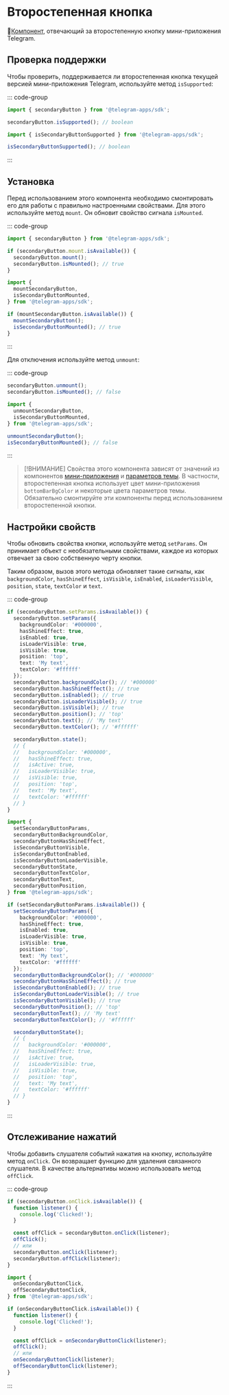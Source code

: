 # Второстепенная кнопка

💠[Компонент](../scopes.md), отвечающий за второстепенную кнопку мини-приложения Telegram.

## Проверка поддержки

Чтобы проверить, поддерживается ли второстепенная кнопка текущей версией мини-приложения Telegram, используйте метод
`isSupported`:

::: code-group

```ts [Variable]
import { secondaryButton } from '@telegram-apps/sdk';

secondaryButton.isSupported(); // boolean
```

```ts [Functions]
import { isSecondaryButtonSupported } from '@telegram-apps/sdk';

isSecondaryButtonSupported(); // boolean
```

:::

## Установка

Перед использованием этого компонента необходимо смонтировать его для работы с правильно настроенными свойствами. Для этого используйте метод `mount`. Он обновит свойство сигнала `isMounted`.

::: code-group

```ts [Variable]
import { secondaryButton } from '@telegram-apps/sdk';

if (secondaryButton.mount.isAvailable()) {
  secondaryButton.mount();
  secondaryButton.isMounted(); // true
}
```

```ts [Functions]
import {
  mountSecondaryButton,
  isSecondaryButtonMounted,
} from '@telegram-apps/sdk';

if (mountSecondaryButton.isAvailable()) {
  mountSecondaryButton();
  isSecondaryButtonMounted(); // true
}
```

:::

Для отключения используйте метод `unmount`:

::: code-group

```ts [Variable]
secondaryButton.unmount();
secondaryButton.isMounted(); // false
```

```ts [Functions]
import {
  unmountSecondaryButton,
  isSecondaryButtonMounted,
} from '@telegram-apps/sdk';

unmountSecondaryButton();
isSecondaryButtonMounted(); // false
```

:::

> [!ВНИМАНИЕ]
> Свойства этого компонента зависят от значений из компонентов [мини-приложения](mini-app.md) и [параметров темы](theme-params.md). В частности, второстепенная кнопка использует цвет мини-приложения `bottomBarBgColor` и некоторые цвета параметров темы. Обязательно смонтируйте эти компоненты перед использованием второстепенной кнопки.

## Настройки свойств

Чтобы обновить свойства кнопки, используйте метод `setParams`. Он принимает объект с необязательными свойствами, каждое из которых отвечает за свою собственную черту кнопки.

Таким образом, вызов этого метода обновляет такие сигналы, как `backgroundColor`, `hasShineEffect`, `isVisible`, `isEnabled`, `isLoaderVisible`, `position`, `state`, `textColor` и `text`.

::: code-group

```ts [Variable]
if (secondaryButton.setParams.isAvailable()) {
  secondaryButton.setParams({
    backgroundColor: '#000000',
    hasShineEffect: true,
    isEnabled: true,
    isLoaderVisible: true,
    isVisible: true,
    position: 'top',
    text: 'My text',
    textColor: '#ffffff'
  });
  secondaryButton.backgroundColor(); // '#000000'
  secondaryButton.hasShineEffect(); // true
  secondaryButton.isEnabled(); // true
  secondaryButton.isLoaderVisible(); // true
  secondaryButton.isVisible(); // true
  secondaryButton.position(); // 'top'
  secondaryButton.text(); // 'My text'
  secondaryButton.textColor(); // '#ffffff'

  secondaryButton.state();
  // {
  //   backgroundColor: '#000000',
  //   hasShineEffect: true,
  //   isActive: true,
  //   isLoaderVisible: true,
  //   isVisible: true,
  //   position: 'top',
  //   text: 'My text',
  //   textColor: '#ffffff'
  // }
}
```

```ts [Functions]
import {
  setSecondaryButtonParams,
  secondaryButtonBackgroundColor,
  secondaryButtonHasShineEffect,
  isSecondaryButtonVisible,
  isSecondaryButtonEnabled,
  isSecondaryButtonLoaderVisible,
  secondaryButtonState,
  secondaryButtonTextColor,
  secondaryButtonText,
  secondaryButtonPosition,
} from '@telegram-apps/sdk';

if (setSecondaryButtonParams.isAvailable()) {
  setSecondaryButtonParams({
    backgroundColor: '#000000',
    hasShineEffect: true,
    isEnabled: true,
    isLoaderVisible: true,
    isVisible: true,
    position: 'top',
    text: 'My text',
    textColor: '#ffffff'
  });
  secondaryButtonBackgroundColor(); // '#000000'
  secondaryButtonHasShineEffect(); // true
  isSecondaryButtonEnabled(); // true
  isSecondaryButtonLoaderVisible(); // true
  isSecondaryButtonVisible(); // true
  secondaryButtonPosition(); // 'top'
  secondaryButtonText(); // 'My text'
  secondaryButtonTextColor(); // '#ffffff'

  secondaryButtonState();
  // {
  //   backgroundColor: '#000000',
  //   hasShineEffect: true,
  //   isActive: true,
  //   isLoaderVisible: true,
  //   isVisible: true,
  //   position: 'top',
  //   text: 'My text',
  //   textColor: '#ffffff'
  // }
}
```

:::

## Отслеживание нажатий

Чтобы добавить слушателя событий нажатия на кнопку, используйте метод `onClick`. Он возвращает функцию для удаления связанного слушателя. В качестве альтернативы можно использовать метод `offClick`.

::: code-group

```ts [Variable]
if (secondaryButton.onClick.isAvailable()) {
  function listener() {
    console.log('Clicked!');
  }

  const offClick = secondaryButton.onClick(listener);
  offClick();
  // или
  secondaryButton.onClick(listener);
  secondaryButton.offClick(listener);
}
```

```ts [Functions]
import {
  onSecondaryButtonClick,
  offSecondaryButtonClick,
} from '@telegram-apps/sdk';

if (onSecondaryButtonClick.isAvailable()) {
  function listener() {
    console.log('Clicked!');
  }

  const offClick = onSecondaryButtonClick(listener);
  offClick();
  // или
  onSecondaryButtonClick(listener);
  offSecondaryButtonClick(listener);
}
```

:::

